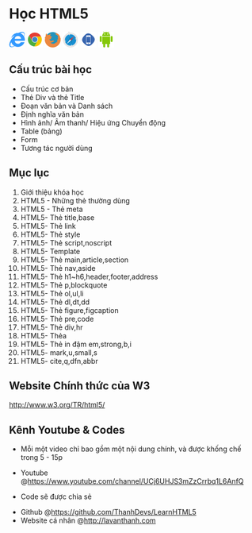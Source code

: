Học HTML5
=========

![IE11](images/ie11.png)
![Chrome](images/chrome.png)
![Firefox](images/firefox.png)
![Safari](images/safari.png)
![iphone](images/iphone.png)
![android](images/android.png)

## Cấu trúc bài học

* Cấu trúc cơ bản
* Thẻ Div và thẻ Title
* Đoạn văn bản và Danh sách
* Định nghĩa văn bản
* Hình ảnh/ Âm thanh/ Hiệu ứng Chuyển động
* Table (bảng)
* Form 
* Tương tác người dùng

## Mục lục

01. Giới thiệu khóa học
02. HTML5 - Những thẻ thường dùng 
03. HTML5 - Thẻ meta
04. HTML5- Thẻ title,base
05. HTML5- Thẻ link
06. HTML5- Thẻ style
07. HTML5- Thẻ script,noscript
08. HTML5- Template
09. HTML5- Thẻ main,article,section
10. HTML5- Thẻ nav,aside
11. HTML5- Thẻ h1~h6,header,footer,address
12. HTML5- Thẻ p,blockquote
13. HTML5- Thẻ ol,ul,li
14. HTML5- Thẻ dl,dt,dd
15. HTML5- Thẻ figure,figcaption
16. HTML5- Thẻ pre,code
17. HTML5- Thẻ div,hr
18. HTML5- Thẻa
19. HTML5- Thẻ in đậm em,strong,b,i
20. HTML5- mark,u,small,s
21. HTML5- cite,q,dfn,abbr

## Website Chính thức của W3

http://www.w3.org/TR/html5/

## Kênh Youtube & Codes

* Mỗi một video chỉ bao gồm một nội dung chính, và được khống chế trong 5 - 15p 
 - Youtube 
	@https://www.youtube.com/channel/UCj6UHJS3mZzCrrbq1L6AnfQ
* Code sẽ được chia sẻ
 - Github
	@https://github.com/ThanhDevs/LearnHTML5
 - Website cá nhân
	@http://lavanthanh.com


